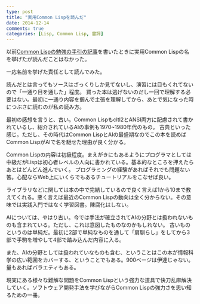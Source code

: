 ```yaml
---
type: post
title: "実用Common Lispを読んだ"
date: 2014-12-14
comments: true
categories: [Lisp, Common Lisp, 書評]
---
```

以前[Common Lispの勉強の手引の記事](/blog/2014/10/20/lisp-ja/)を書いたときに実用Common Lispの名を挙げたが読んだことはなかった。

一応名前を挙げた責任として読んでみた。
<!--more-->
読んだとは言ってもソースはざっくりしか見てないし、演習には目もくれてないので「一通り目を通した」程度。
買った本は逃げないのだし一回で理解する必要はない。最初に一通り内容を掴んで主張を理解してから、あとで気になった時につぶさに読むのが私の読み方。

最初の感想を言うと、古い。Common Lispもcltl2とANSI両方に配慮されて書かれているし、紹介されているAIの事例も1970~1980年代のもの。
古典といった感じ。ただし、その時代はCommon LispとAIの最盛期なのでこの本を読めばCommon LispがAIで名を馳せた理由が良く分かる。

Common Lispの内容は初級程度。まえがきにもあるようにプログラマとしては中級だがLispは初心者レベルの人向に書かれている。基本的なところを押えたらあとはどんどん進んでいく。
プログラミングの経験があればそれでも問題ない筈。心配ならWeb上にいくらでもあるチュートリアルをこなせば良い。

ライブラリなどに関しては本の中で完結しているので良く言えば1から10まで教えてくれる。悪く言えば最近のCommon Lispの動向は全く分からない。その意味では実践入門ではなく学習図書。陳腐化はしない。

AIについては、やはり古い。今では手法が確立されてAIの分野とは扱われないものも含まれている。ただし、これは意図したものなのかもしれない。
古いものというのは単純だ。最初に2部で単純なものを通して「肩馴らし」をしてから3部で手駒を増やして4部で踏み込んだ内容に入る。

また、AIの分野としては扱われていなものも含む、ということはこの本が情報科学の広い範囲をカバーする、ということでもある。900ベージは伊達じゃない。量もあればバラエティもある。

現実にある様々な難解な問題をCommon Lispという強力な道具で快刀乱麻解決していく。ソフトウェア開発手法を学びながらCommon Lispの強力さを思い知るための一冊。
